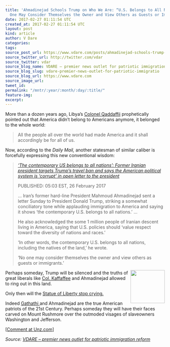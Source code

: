 ```yaml
---
title: 'Ahmadinejad Schools Trump on Who We Are: “U.S. Belongs to All Nations … No
  One May Consider Themselves the Owner and View Others as Guests or Immigrants.”'
date: 2017-02-27 01:11:54 UTC
created_at: 2017-02-27 01:11:54 UTC
layout: post
kind: article
author: V Dare
categories: 
tags: 
source_post_url: https://www.vdare.com/posts/ahmadinejad-schools-trump-on-who-we-are-u-s-belongs-to-all-nations-no-one-may-consider-themselves-the-owner-and-view-others-as-guests-or-immigrants
source_twitter_url: http://twitter.com/vdar
source_twitter: vdar
source_blog_name: VDARE – premier news outlet for patriotic immigration reform
source_blog_slug: vdare-premier-news-outlet-for-patriotic-immigratio
source_blog_url: https://www.vdare.com
source_image_url: 
tweet_id: 
permalink: "/mntr/:year/:month/:day/:title/"
feature-img: 
excerpt: 
---
```

<div class="pf-content"><p>More than a dozen years ago, Libya’s <a title="http://www.unz.com/isteve/a-man-before-his-time/" href="http://www.unz.com/isteve/a-man-before-his-time/">Colonel Qaddaffii</a> prophetically pointed out that America didn’t belong to Americans anymore, it belonged to the whole world:</p>
<blockquote><p><a id="xlink_1_2" class="xlink" title="Anchor Link to This Paragraph" href="http://www.unz.com/isteve/ahmadinejad-schools-trump-on-zeroth-amendment-no-one-may-consider-themselves-the-owner-and-view-others-as-guests-or-immigrants/#xlink_1_2" name="xlink_1_2"></a> All the people all over the world had made America and it shall accordingly be for all of us.</p></blockquote>
<p><a id="xlink_1_3" class="xlink" title="Anchor Link to This Paragraph" href="http://www.unz.com/isteve/ahmadinejad-schools-trump-on-zeroth-amendment-no-one-may-consider-themselves-the-owner-and-view-others-as-guests-or-immigrants/#xlink_1_3" name="xlink_1_3"></a>Now, according to the <em>Daily Mail,</em> another statesman of similar caliber is forcefully expressing this new conventional wisdom:</p>
<blockquote><p><a id="xlink_1_4" class="xlink" title="Anchor Link to This Paragraph" href="http://www.unz.com/isteve/ahmadinejad-schools-trump-on-zeroth-amendment-no-one-may-consider-themselves-the-owner-and-view-others-as-guests-or-immigrants/#xlink_1_4" name="xlink_1_4"></a> <em><a title="http://www.dailymail.co.uk/news/article-4260956/Letter-writing-former-Iran-president-pens-dispatch-Trump.html#ixzz4Zq80GJwb" href="http://www.dailymail.co.uk/news/article-4260956/Letter-writing-former-Iran-president-pens-dispatch-Trump.html#ixzz4Zq80GJwb">‘The contemporary US belongs to all nations’: Former Iranian president targets Trump’s travel ban and says the American political system is ‘corrupt’ in open letter to the president</a></em></p>
<p><a id="xlink_1_5" class="xlink" title="Anchor Link to This Paragraph" href="http://www.unz.com/isteve/ahmadinejad-schools-trump-on-zeroth-amendment-no-one-may-consider-themselves-the-owner-and-view-others-as-guests-or-immigrants/#xlink_1_5" name="xlink_1_5"></a>PUBLISHED: 05:03 EST, 26 February 2017</p>
<p><a id="xlink_1_6" class="xlink" title="Anchor Link to This Paragraph" href="http://www.unz.com/isteve/ahmadinejad-schools-trump-on-zeroth-amendment-no-one-may-consider-themselves-the-owner-and-view-others-as-guests-or-immigrants/#xlink_1_6" name="xlink_1_6"></a>… Iran’s former hard-line President Mahmoud Ahmadinejad sent a letter Sunday to President Donald Trump, striking a somewhat conciliatory tone while applauding immigration to America and saying it shows ‘the contemporary U.S. belongs to all nations.’ …</p>
<p><a id="xlink_1_7" class="xlink" title="Anchor Link to This Paragraph" href="http://www.unz.com/isteve/ahmadinejad-schools-trump-on-zeroth-amendment-no-one-may-consider-themselves-the-owner-and-view-others-as-guests-or-immigrants/#xlink_1_7" name="xlink_1_7"></a>He also acknowledged the some 1 million people of Iranian descent living in America, saying that U.S. policies should ‘value respect toward the diversity of nations and races.’</p><div id="57966237cc52c74a5e1363c4" class="vdb_player vdb_57966237cc52c74a5e1363c456bcd17ce4b018167fea5539">    </div>
<p><a id="xlink_1_8" class="xlink" title="Anchor Link to This Paragraph" href="http://www.unz.com/isteve/ahmadinejad-schools-trump-on-zeroth-amendment-no-one-may-consider-themselves-the-owner-and-view-others-as-guests-or-immigrants/#xlink_1_8" name="xlink_1_8"></a>‘In other words, the contemporary U.S. belongs to all nations, including the natives of the land,’ he wrote.</p>
<p><a id="xlink_1_9" class="xlink" title="Anchor Link to This Paragraph" href="http://www.unz.com/isteve/ahmadinejad-schools-trump-on-zeroth-amendment-no-one-may-consider-themselves-the-owner-and-view-others-as-guests-or-immigrants/#xlink_1_9" name="xlink_1_9"></a>‘No one may consider themselves the owner and view others as guests or immigrants.’</p></blockquote>
<p><a id="xlink_1_10" class="xlink" title="Anchor Link to This Paragraph" href="http://www.unz.com/isteve/ahmadinejad-schools-trump-on-zeroth-amendment-no-one-may-consider-themselves-the-owner-and-view-others-as-guests-or-immigrants/#xlink_1_10" name="xlink_1_10"></a><a title="http://www.schaumburgroofingcompany.com/wp-content/uploads/2014/04/Liberty-Roofing-Siding-Inc.-10-years-of-service.jpg" href="http://www.schaumburgroofingcompany.com/wp-content/uploads/2014/04/Liberty-Roofing-Siding-Inc.-10-years-of-service.jpg"><img class="alignright" src="http://www.schaumburgroofingcompany.com/wp-content/uploads/2014/04/Liberty-Roofing-Siding-Inc.-10-years-of-service.jpg" alt="" width="108" height="104" align="right"></a> Perhaps someday, Trump will be silenced and the truths of great liberals like <a href="http://www.vdare.com/posts/whoever-picked-qadhdhafi-give-your-head-a-shake-1">Col. Kaffaffee</a> and Ahmadinejad allowed to ring out in this land.</p>
<p><a id="xlink_1_11" class="xlink" title="Anchor Link to This Paragraph" href="http://www.unz.com/isteve/ahmadinejad-schools-trump-on-zeroth-amendment-no-one-may-consider-themselves-the-owner-and-view-others-as-guests-or-immigrants/#xlink_1_11" name="xlink_1_11"></a>Only then will the <a href="http://www.vdare.com/posts/nicholas-kristof-statue-of-liberty-must-be-crying-with-shame">Statue of Liberty stop crying.</a></p>
<p><a id="xlink_1_12" class="xlink" title="Anchor Link to This Paragraph" href="http://www.unz.com/isteve/ahmadinejad-schools-trump-on-zeroth-amendment-no-one-may-consider-themselves-the-owner-and-view-others-as-guests-or-immigrants/#xlink_1_12" name="xlink_1_12"></a>Indeed <a href="http://languagelog.ldc.upenn.edu/nll/?p=2989">Gathathi </a>and Ahmadinejad are the true American patriots of the 21st Century. Perhaps someday they will have their faces carved on Mount Rushmore over the outmoded visages of slaveowners Washington and Jefferson.</p>
<p>[<a href="http://www.unz.com/isteve/ahmadinejad-schools-trump-on-zeroth-amendment-no-one-may-consider-themselves-the-owner-and-view-others-as-guests-or-immigrants/">Comment at Unz.com</a>]</p>
</div><div class="">
    <i>Source: <a href="https://www.vdare.com">VDARE – premier news outlet for patriotic immigration reform</a></i>
</div>
